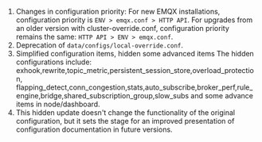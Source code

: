 1. Changes in configuration priority:
   For new EMQX installations, configuration priority is `ENV > emqx.conf > HTTP API`.
   For upgrades from an older version with cluster-override.conf, configuration priority remains the same: `HTTP API > ENV > emqx.conf`.
2. Deprecation of `data/configs/local-override.conf`.
3. Simplified configuration items, hidden some advanced items
   The hidden configurations include: exhook,rewrite,topic_metric,persistent_session_store,overload_protection,
   flapping_detect,conn_congestion,stats,auto_subscribe,broker_perf,rule_engine,bridge,shared_subscription_group,slow_subs
   and some advance items in node/dashboard.
4. This hidden update doesn't change the functionality of the original configuration,
   but it sets the stage for an improved presentation of configuration documentation in future versions.
